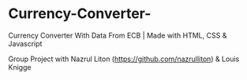 # Currency-Converter-
Currency Converter With Data From ECB | Made with HTML, CSS & Javascript

Group Project with Nazrul Liton (https://github.com/nazrulliton) &amp; Louis Knigge
